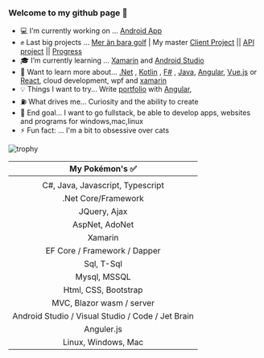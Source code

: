 ### Welcome to my github page 🖖 

- 💻 I’m currently working on ... [Android App](https://github.com/Carpenteri1/Notify)
- ✊ Last big projects ... [Mer än bara golf](https://meranbaragolf.se/) | My master [Client Project](https://github.com/Carpenteri1/CampusBookingConcept) || [API project](https://github.com/Carpenteri1/CampusBookingAPI) || [Progress](https://github.com/users/Carpenteri1/projects/7)
- 🎓 I’m currently learning ... [Xamarin](https://dotnet.microsoft.com/apps/xamarin) and [Android Studio](https://developer.android.com/studio/)
- 📖 Want to learn more about... [.Net](https://dotnet.microsoft.com/) , [Kotlin](https://kotlinlang.org/) , [F#](https://fsharp.org/) , [Java](https://docs.oracle.com/en/java/), [Angular](https://angular.io/), [Vue.js](https://vuejs.org/) or [React](https://reactjs.org/), cloud development, wpf and [xamarin](https://dotnet.microsoft.com/apps/xamarin)
- 💡 Things I want to try... Write [portfolio](https://carpenteri1.github.io/Portfolio/) with [Angular](https://angular.io/),
- ⛽ What drives me... Curiosity and the ability to create
- 👑 End goal... I want to go fullstack, be able to develop apps, websites and programs for windows,mac,linux
- ⚡ Fun fact: ... I'm a bit to obsessive over cats


![trophy](https://github-profile-trophy.vercel.app/?username=carpenteri1&theme=monokai&title=Issues,Commit,PullRequest,Repositories)


| My Pokémon's :white_check_mark:         |
|:--------------------:|  
|                      |
| C#, Java, Javascript, Typescript |  
| .Net Core/Framework  |
| JQuery, Ajax                    |
| AspNet, AdoNet        | 
| Xamarin |
| EF Core / Framework / Dapper | 
| Sql, T-Sql            |
| Mysql, MSSQL          |
| Html, CSS, Bootstrap   | 
| MVC, Blazor wasm / server   | 
| Android Studio / Visual Studio / Code / Jet Brain | 
| Anguler.js |
| Linux, Windows, Mac    |


